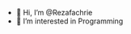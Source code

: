 - 👋 Hi, I’m @Rezafachrie
- 👀 I’m interested in Programming 

<!---
Rezafachrie/Rezafachrie is a ✨ special ✨ repository because its `README.md` (this file) appears on your GitHub profile.
You can click the Preview link to take a look at your changes.
--->
